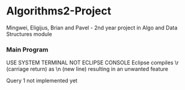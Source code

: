 # Algorithms2-Project

Mingwei, Eligijus, Brian and Pavel - 2nd year project in Algo and Data Structures module


### Main Program
 USE SYSTEM TERMINAL NOT ECLIPSE CONSOLE
 Eclipse compiles \r (carriage return) as \n (new line) resulting in an unwanted feature
 
 Query 1 not implemented yet
